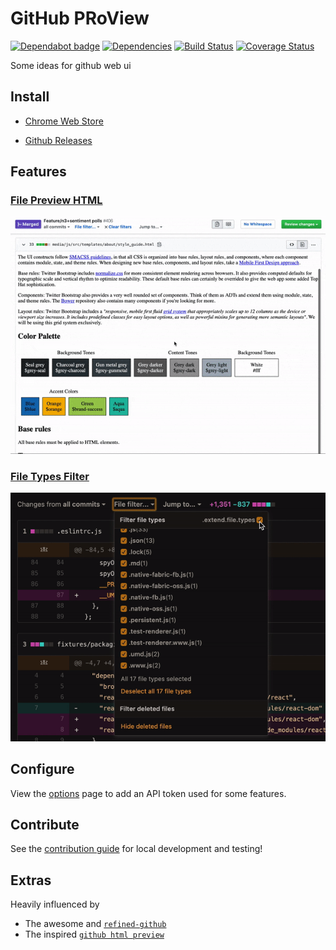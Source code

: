 # GitHub PRoView

[![Dependabot badge](https://badgen.net/dependabot/iamogbz/gh-pro-view/?icon=dependabot)](https://app.dependabot.com)
[![Dependencies](https://david-dm.org/iamogbz/gh-pro-view.svg/status.svg)](https://david-dm.org/iamogbz/gh-pro-view.svg)
[![Build Status](https://travis-ci.org/iamogbz/gh-pro-view.svg?branch=master)](https://travis-ci.org/iamogbz/gh-pro-view)
[![Coverage Status](https://coveralls.io/repos/github/iamogbz/gh-pro-view/badge.svg?branch=master)](https://coveralls.io/github/iamogbz/gh-pro-view?branch=master)

Some ideas for github web ui

## Install

- [Chrome Web Store](https://chrome.google.com/webstore/detail/kcghmfiabkomnbibgfahnhfdongpjobf)

- [Github Releases](https://github.com/iamogbz/gh-pro-view/releases)

## Features

### [File Preview HTML](https://github.com/twbs/bootstrap/blob/gh-pages/2.3.2/index.html)

![extend-file-preview-html-demo](src/assets/images/extend-file-preview-html-demo.gif)

### [File Types Filter](https://github.com/facebook/react/pull/13509/files)

![extend-file-types-filter-demo](src/assets/images/extend-file-types-demo.gif)

## Configure

View the [options](chrome://extensions/?options=kcghmfiabkomnbibgfahnhfdongpjobf) page to add an API token used for some features.

## Contribute

See the [contribution guide](https://github.com/iamogbz/gh-pro-view/blob/master/CONTRIBUTING.md) for local development and testing!

## Extras

Heavily influenced by

- The awesome and [`refined-github`](https://github.com/sindresorhus/refined-github)
- The inspired [`github html preview`](https://github.com/htmlpreview/htmlpreview.github.com)

